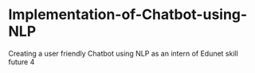 # Implementation-of-Chatbot-using-NLP
Creating a user friendly Chatbot using NLP as an intern of Edunet skill future 4
